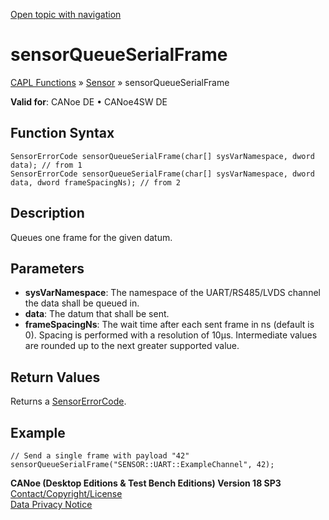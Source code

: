 [Open topic with navigation](../../../../../CANoeDEFamily.htm#Topics/CAPLFunctions/Sensor/Functions/CAPLfunctionSensorQueueSerialFrame.md)

# sensorQueueSerialFrame

[CAPL Functions](../../CAPLfunctions.md) » [Sensor](../CAPLfunctionsSensorOverview.md) » sensorQueueSerialFrame

**Valid for**: CANoe DE • CANoe4SW DE

## Function Syntax

```plaintext
SensorErrorCode sensorQueueSerialFrame(char[] sysVarNamespace, dword data); // from 1
SensorErrorCode sensorQueueSerialFrame(char[] sysVarNamespace, dword data, dword frameSpacingNs); // from 2
```

## Description

Queues one frame for the given datum.

## Parameters

- **sysVarNamespace**: The namespace of the UART/RS485/LVDS channel the data shall be queued in.
- **data**: The datum that shall be sent.
- **frameSpacingNs**: The wait time after each sent frame in ns (default is 0). Spacing is performed with a resolution of 10µs. Intermediate values are rounded up to the next greater supported value.

## Return Values

Returns a [SensorErrorCode](../CAPLfunctionsSensorEnumeration.md).

## Example

```plaintext
// Send a single frame with payload "42"
sensorQueueSerialFrame("SENSOR::UART::ExampleChannel", 42);
```

**CANoe (Desktop Editions & Test Bench Editions) Version 18 SP3**  
[Contact/Copyright/License](../../../Shared/ContactCopyrightLicense.md)  
[Data Privacy Notice](https://www.vector.com/int/en/company/get-info/privacy-policy/)
